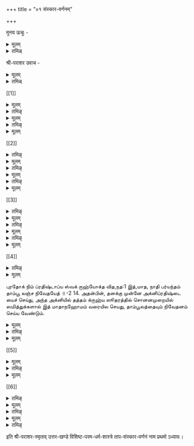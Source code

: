 +++
title = "०१ संस्कार-वर्णनम्"

+++

मुनय ऊचुः - 

<details><summary>मूलम्</summary>

विस्तरेण समाख्याहि हरि-संश्रयणं परम् ।  
कथम् आश्रयणं नॄणां कथम् आराधनं विभोः ॥ १ ॥ 
</details>

<details><summary>तमिळ्</summary>

முநய ஊசு : விஸ்தரேண ஸமாக்,யாஹி ஹரிஸம்மஸ்ரயணம் பரம் கத,மாஸ்ரயணம் ந்ரூணாம் கத, மாராத நம் விபோ:॥] 1. 
மைத்ரேயர் முதலான முனிவர்கள் ஸ்ரீபரா ரமஹர்ஷி யிடம் ஸாமாந்யதர்மங்களைப் பராஸரஸ்ம்ருதியின் பூரவ பாக,த்திலிருந்து கேட்டறிந்தபின், அவை நேரே மோக்ஷ 
536  
ஸாத,நமல்லாமையாலே, நேரே மோக்ஷஸாத நமான ப.கவத்ஸமாரயணத்தையும், பற்றி அறியவிரும்பியவர்களாய், பின்வருமாறு ப. வதாராத னத்தையும கேட்டார்கள்:- ஹரியாகிற நம் விரோதிகளைப் எம்பெருமானைச் போக்கி இஷ்டத்தை சிறப்பாக அளிக்கவல்ல ஆஸ்ரயிககும வித,மும், அதற்கு உறுப்பாகச் செய்யவேண்டிய களுமாகிற வையும், ஆரயித்தபின் சிறந்த தர்மங்களை அவனை விரிவாகச் ஆராதி,க்கும சொல்லுவீர் 
வகை 
</details>

श्री-पराशर उवाच - 

<details><summary>मूलम्</summary>

वक्ष्यामि मुनयस् सर्वे विष्णोर् आश्रयण-क्रियाम्।  
मन्त्र-दीक्षा-विधिश् चैव तस्य पूजा-विधिस् तथा ॥ २ ॥ 
</details>

<details><summary>तमिळ्</summary>

உவாச- வக்ஷ்யாமி முநயஸ் ஸர்வே விஷ்ணோராரயணக்ரியாம் । மந்த்ரதீ க்ஷாவிதி,ஞ்சைவ தஸ்ய பூஜாவிதி,ம் ததா ஸ்ரீபராஸர ப.க.,வான் கூறலுற் ர்,- 
2. 
முனிவர்களே। ஸர்வவ்யாபகனான விஷ்ணுவை ஆஸ்ர விதி, யும் யிக்கும் கூறப்போகிறேன; ஆகியவற்றையும், வழியையும, அதற்கு கேட்பீர்களாக. 
அவனை உறுப்பான ஆராதி.க்கும் மந்த்ரம், முறையை தீ,க்ஷா 
</details>

[[1]]

<details><summary>मूलम्</summary>

आद्यं तु शङ्ख-चक्रादि-धारणं वैष्णवं स्मृतम् ।  
पुण्ड्रं नाम-क्रिया चैव मन्त्रश् चैवार्चनं हरेः ॥ ३ ॥  
संस्काराः पञ्च-कर्तव्या ब्राह्मणस्य विधानतः। 
</details>

<details><summary>तमिऴ्</summary>

புண்ட்ரம் ஆத்யம் து நாமக்ரியா ங்க, சக்ராதி,தாரணம் சைவ ஸம்ஸ்காரா: பஞ்ச கர்த்தவ்யா மந்த்ரஸ்சைவார்ச்சநம் வைஷ்ணவம் ஹரே: ஸ்ம்ருதம் ப்,ராஹ்மணஸ்ய விதாஈநத: ॥ 1 3. ப.க,வானை காரங்களடங்கியது:- யாளங்களாகிற ஆஸ்ரயிப்பது (1) ஸ்வாமியான பின்வரும் விஷ்ணுவின் ஐந்து ஸங்க,சக்ரங்கள் முதலானவற்றை ஸம்ஸ் அடை த ரிப்
பராசரவிசிஷ்ட பரமத ர்ம சாஸ்த்ரம் 537
பது (தாபஸம்ஸ்காரம்). (2) பே ஷியான அவன் திருவடி களின் ஆகாரமாயிருக்கும் ஊர்த்,வபுண்ட்,ரத்தை த ரிப்பது (புண்ட்ரஸம்ஸ்காரம்). (3) ஸ்வாமியான அவனது திரு நாமத்தை அவனுக்கு அடியான் என விளங்கும்படி தாஸ் பத,த்தைச் சோதது தரிததல் (நாமஸம்ஸகாரம்). (4) அவனுக்கும் நமக்கும் உண்டான உறவையும் உபாயோபே யங்களையும உணர்த்தும மந்தரத்தை அநுஸந்தி,த்தல் (மந்த்ரஸம்ஸ்காரம). (5) தனது ஸேஷத்வம ஸித்திப்ப தறகாக ஸ்ரீமந்நாராயணனை ஆராதித்தல் (யாக,ஸமஸ் காரம்). இவை ஐந்தும (வேத,ம் முதலான) லொஸ்த்ரங்களில் சொன்னபடி ப்,ராஹ்மணன் முதலான அனைவர்க்கும் அவ யம் அனுஷ்டி,க்கவேண்டிய பஞ்சஸமஸகாரங்களாகும். 
</details>

<details><summary>मूलम्</summary>

विना यज्ञोपवीतेन विना चक्रस्य धारणात्॥  
विना द्वयेन वै विप्रश् चण्डालत्वम् अवाप्नुयात्।  
</details>

<details><summary>तमिऴ्</summary>

விநா யஜ்ஞோபவீதேந விநா சக்ரஸ்ய தமாரணாத் । விநா த்வயேந வை விப்ரஸ் சண்டாளத்வமவாப்நுயாத் ।
4.
சக்ரதாரணமாகிற தாபஸமஸ்காரமும், த், வயா நுஸங் தநமாகிற மந்த்ரஸமஸ்காரமும் இல்லாதவன், பூணூல் இல்லாத அந்தணன் போலே உடனே நீசனாவான்.
</details>

<details><summary>मूलम्</summary>

विधिना शङ्ख-चक्रादि-धारणं चोर्ध्व-पुण्ड्रकम्॥  
उपवीतं शिखा-बन्धं विप्रस्य सततं स्मृतम्।  
चक्र-लाञ्छन-हीनस्य विप्रत्वं निष्फलं भवेत्॥ ६ ॥  
</details>

[[2]]

<details><summary>तमिऴ्</summary>

விதிநா ங்க, சக்ராதி,த,ாரணம் சோர்த் வபுண்ட் ரகம்॥ 5. உபவீதம் காபந்தம் விப்ரஸ்ய ஸததம் ஸ்ம்ருதம் । சக்ரலாஞ்ச நஹீநஸ்ய விப்ரத்வம் நிஷ்பலம் ப வேத் 6. சாஸ்திரங்களில் சொல்லிய கிரமப்படி பங்க,ம், சக்ரம் முதலிய ஆயுத ங்களை த ரிக்கும் தாபஸம்ஸ்காரம், ஊர்த்வ புண்ட்ரதாரணமாகிற புண்ட்ரஸம்ஸ்காரம், பூணூலை த ரிப்பது, கை,யை வைத்துக்கொள்வது ஆகியவை
538 ।
எக்காலத்திலும் அந்தணனுக்கு அவ யமானவை என்று த ர்மஹாஸ்த்ரங்களில் சொல்லப்பட்டது. திருவாழியின் சின்னமில்லாதவனுடைய ப்பூராஹ்மணதவம் பயனற்றது.
</details>

<details><summary>मूलम्</summary>

अ-चक्र-धारिणं विप्रं यश् श्राद्धे भोजयेन् नरः।  
रेतो-मूत्र-पुरीषादीन् स पितृभ्यः प्रयच्छति॥ ७ ॥  
</details>

<details><summary>तमिऴ्</summary>

அசக்ரத ரிணம் விப்ரம் ராத்தே, பே,ாஜயேந்நர: 1 ரேதோமூத்ரபுரீஷாதீ ந் ஸ பித்ருப்ய: ப்ரயச்சதி ॥ 7. சக்ராங்கனமில்லாத அந்தணனை ஸ்ராத்த த்தில் நிமங் த்ரணம்செய்து போஜனம் செய்விப்பவன், கலம், மூத்ரம, மலம முதலானவற்றைத் தன் பிதருககளுக்குக் கொடுத்தவனாகிறான.
</details>

<details><summary>मूलम्</summary>

शङ्ख-चक्रोर्ध्व-पुण्ड्रादि-रहितो ब्राह्मणाधमः।  
स जीवन् एव चण्डालस् सर्व-कर्म-बहिष्कृतः॥ ८ ॥  
</details>

<details><summary>तमिऴ्</summary>

ஸ்ங்க,சக்ரோர்த் வபுண்ட்ராதி ரஹிதோ ப்,ராஹ்மணாத.ம: 1 ஸ ஜீவந்நேவ சண்டாளஸ் ஸர்வ கர்ம பஹிஷ்க்ருத: । 8.
ஸங்க, சக்ரதாரணம் ஊர்த் புண்ட்ரதாரணம் முத லான பஞ்சஸம்ஸ்காரமில்லாதவன் அந்தணரிற்கடை யோனாய், உயிரோடிருக்கும் போதே நீசனேயானவனாய், எல்லா வைதி, கர் மங்களுக்கும் புறம்பானவனாகிறான்.
</details>

<details><summary>मूलम्</summary>

तस्माच् चक्रादि-संस्काराः कर्तव्या मुनि-सत्तमाः।  
चक्र-लाञ्छन-हीनेन कृतं कर्म च निष्फलम् ॥ ९ ॥ 
</details>

[[3]]

<details><summary>तमिऴ्</summary>

தஸ்மாத் சக்ராதி,ஸம்ஸ்காரா: கர்த்தவ்யா முநிஸத்தமா: 1 சக்ர லாஞ்ச,ந ஹீநேந க்ருதம் கர்ம ச நிஷ்பலம் ॥ 9. முனிவர் தலைவர்களே । சக்ரம முதலான சின்ன மற்றவன் செய்யும் காரியங்கள் பயனற்றவையாகை யாலே, சக்ராதி,தாரணம் முதலான ஐந்து ஸம்ஸ்காரங் களையும் அவஸ்யம் செய்துகொள்ளவேண்டும்.
பராசரவிசிஷ்ட பரமதர்ம சாஸ்த்ரம்
தாபஸம்ஸ்காரத்தின் க்ரமம் 
</details>

<details><summary>मूलम्</summary>

स्नात्वा शुभे ऽह्नि[[??]] पूर्वाह्णे सम्यग्-अभ्यर्च्य केशवम्।  
स्नातं शिष्यं समाहूय कृत-कौतुक-मङ्गलम् ॥१०॥  
आचार्यो विधिवत् कुर्यात् चक्र-पुण्ड्रादि-सत्-क्रियाम्।  
</details>

<details><summary>तमिऴ्</summary>

ஸ்நாத்வா பே, ஹ்நி பூர்வாஹ்ணே ஸம்யக,ப் யர்ச்ய கேஸவம்। ஸ்நாதம் மிஷ்யம் ஸமாஹூய க்ருதகெளதுக மங்களம் । 10. ஆசார்யோ விதி,வத் குர்யாத் சக்ரபுண்ட்,ராதி,ஸத்க்ரியாம் ।
மங்களமான திதி, வாரம முதலானவற்றோடு கூடிய திரனத்தில், ஆசார்யன் முற்பகலில ஸ்நாநம் முத லான நிதயகர்மங்களை அநுஷ்டித்து, பக,வானுக்குத் திருவாராத,னம ஸமர்ப்பிதது, ஸ்நாஙம் செய்தவனாய் பரி த்த னாயிருக்கிற சிஷ்யனை அழைத்து, அவனுக்குக் கங்கணம் கட்டி, பாஸ்த்ராமுறைப்படி பஞ்சஸமஸ்காரங் களைச் செய்யககடவன. 
</details>

<details><summary>मूलम्</summary>

कारयेच् छङ्ख-चक्रादि-हेति[[??]]-प्रतिकृतीश् शुभाः ॥ ११ ॥[[??]]  
स्वर्ण-राजत-ताम्रादि-द्रव्यैः कुर्याद् यथोचितम्। 
</details>

<details><summary>तमिऴ्</summary>

காரயேத் ங்க, சக்ராதி, ஹேதிப்ரதிக்ருதீஸ் ஸ்பா : 11 11.
ஸ்வர்ணராஜத தாம்ராதி த்ரவ்பை: குர்யாத் யதேளாசிதம் 1
சக்ராங்கனத்திற்காக, பொன்னாலாவது, வெள்ளியினா லாவது, தாம்ரத்தினாலாவது, தன் கதிக்குத் தக்கபடி ஆசார்யன் ங்கம, சக்ரம் முதலான ஆயுத,ங்களின் ப்ரதிமைகளை அழகியவையாகச் செய்துவைக்கவேண்டும். 
</details>

<details><summary>मूलम्</summary>

शङ्खं चक्रं गदां खड्गं शार्ङ्गं पञ्चायुधं क्रमात्॥ १२ ॥  
स्नाप्य पञ्चामृतैश् शुद्धैः पूजयेत् पुरतो हरेः।  
तत्-तत्-प्रकाशकैर्[[??]] मन्त्रैः पूजयेत् कुसुमादिभिः॥ १३ ॥ 
</details>

[[4]]

<details><summary>तमिऴ्</summary>

ஸ்ஸங்க,ம் சக்ரம் காதாம் கட்கம் பலார்ங்கம் பஞ்சாயுதம்
க்ரமாத் 12. ஸ்நாப்ய பஞ்சாம்ருதைஸ்த்தை : பூஜயேத் புரதோ ஹரே:
தத்தத்ப்ரகா கைர் மந்திரை: பூஜயேத் குஸுமாதி பி : । 13.
540
(1) சங்கு (2) சக்ரம் (3) கதை (4) வாள் (5) வில என்கிற பகவானுடைய ஐந்து ஆயுதங்களுக்கும, பரி ஸுத்தமான பஞ்சாம்ருதததைக்கொண்டு முறைப்படி திருமஞ்சனம் செயது, அந்தந்த ஆயுதங்களின பெருமை களைச் சொல்லும் மந்திரங்களை அநுஸந்தி,த்துக்கொண்டு, புஷ்பம், தூ,பம், தீபம முதலியவற்றால் எம்பெருமான் முன்னிலையிலே அவற்றுக்குத் திருவாராதனம் செய்ய வேண்டும்.
</details>

<details><summary>मूलम्</summary>

पुरतो ऽग्निं प्रतिष्ठाप्य स्व-गृह्योक्त-विधानतः।  
इध्माधानादि-पर्यन्तं ताम्बूलं च निवेदयेत् ॥ १४ ॥
</details>

புரதோக் நிம் ப்ரதிஷ்டாப்ய ஸ்வக் ருஹ்யோக்த வித,நத:1 இத்,மாத, நாதி பர்யந்தம் தாம்பூ லஞ்ச நிவேதயேத் ॥
-2
14.
அதன்பின், தனக்கு முன்னே அக்னிப்ரதிஷ்டை யைச் செய்து, அந்த அக்னியில் தத்தம் க்ருஹ்ய ஸூதரத்தில் சொனனமுறையில் ஸமித்துக்களால் இத் மாதாநஹோமம் வரையில செயது, தாம்பூலத்தையும் நிவேதனம் செய்ய வேண்டும்.

<details><summary>मूलम्</summary>

पश्चात् पञ्चायुधान्य् अग्नौ प्रक्षिप्य च यथा-विधि। 
जुहुयाद् धेति-मन्त्रैश् च शिष्येण सहितो गुरुः ॥ १५ ॥ 
नमस्कुर्यात् ततो भक्त्या देव-देवं जनार्दनम् ।  
</details>

<details><summary>तमिऴ्</summary>

பஞ்சாத் பஞ்சாயுத ந்யக் நௌ ப்ரக்ஷிப்ய ச யவிதி। ஜுஹுயாத் ஹேதி மந்த்ரைஸ்ச ஸ்ஷ்யேண ஸஹிதோ குரு:॥15. நமஸ்குர்யாத் ததோ பக்த்யா தேவதேவம் ஜநார்த்த நம் ।
பின்பு, அந்த அக்னியில் அந்த ஐந்து ஆயுதங்களை யும் கிரமமாக இட்டு, அந்த ஆயுதங்களின் பெருமையைச் சொல்லும் மந்திரங்களினால ஆசார்யன்
ஆசார்யன் முறைப்படி ஹோமம் செய்யவேண்டும். அதன்பின் ஷ்யனோடு கூடியவனாய், தேவதேவனான ஸ்ரீமந் நாராயணனை பக்தி யோடு நமஸ்கரிக்கக்கடவன.
பராசரவிசிஷ்ட பரமதர்ம சாஸ்த்ரம்
</details>

<details><summary>मूलम्</summary>

प्राङ्-मुखं तु समासीनं शिष्यं मन्त्र-जलाप्लुतम् ॥ १६॥  
प्रतपेच् छङ्ख-चक्रादि-हेतिभिः प्रयतो गुरुः। 
पवित्रेणाङ्कयेत् पूर्वं बाहु-मूलं तु दक्षिणम् ॥ १७ ॥  
</details>

[[5]]

<details><summary>मूलम्</summary>

शङ्खेन प्रतपेत् सव्यं गदया फाल-मध्यमम्। 
तथा खड्गेन हृदयं शार्ङ्गेणैव तु मस्तकम् ॥ १८ ॥   
प्रतस्य विमलाकारैस् स्नाप्य पञ्चामृतैर् गुरुः।  
सम्पूज्य पूर्ववत् पश्चाद् धोम-शेषं समापयेत् ॥ १९ ॥  
</details>

<details><summary>तमिऴ्</summary>

ப்ராங்முக,ந்து ஸமாஸீநம் ஷ்யம் மந்த்ரஜலாப்லுதம் ॥ 16. ப்ரதபேச்ச,ங்க,சக்ராதி ஹேதிபி : ப்ரயதோ குரு: / பவித்ரேணாங்கயேத் பூர்வம் பாஹுமூலந்து தக்ஷிணம் ॥ ங்கே, ந ப்ரதபேத் ஸவ்யம் கதாயா பஜாலமத்யமம் । ததா காட் கேந ஹ்ருதயம் யார்ங்கே ணைவ து மஸ்தகம் ॥ 18. ப்ரதப்ப விமலாகாரைஸ் ஸ்நாப்ய பஞ்சாம்ருதைர் குரு: ஸம்பூஜ்ய பூர்வவத் பர்சாத் தோமரோஷம் ஸமாபயேத்॥ 19.
குடம் முதலிய பாத்திரத்தில் நீரை நிறைத்து, அதை மந்திரங்களைக்கொண்டு பரிசுத்தமாக்கி, அ ந்நீரினால் சிஷ்யனை ஸ்நாநம செய்வித்து, கிழக்கு நோக்கி உட்காரச் செய்து, ஆசாரியன் நியமமுடையவனாய், அக்னியில் காய்ச்சப்பட்ட பஞ்சாயுதங்களைக்கொண்டு சிஷ்யனுக்கு அடையாளமிடவேண்டும். முதலில் சககரத்தினால் வலது தோளிலும், மங்காத்தினால் இடது தோளிலும், கதை யினால் நெற்றியிலும், கத்தியினால் மார்பிலும, வில்லினால் தலையிலும் அடையாளமிடவேண்டும். அஜ்ஞாநத்தை அழிக்கும் பரமபவித்ரமான இவ்வாயுதங்களாலே இவ் வண்ணம் அடையாளம் செய்தபின், அவைகளுக்கு ஆசாரியன் பஞ்சாம்ருதத்தினால் முனபோல் திருமஞ்சன மும், திருவாராதனமும் செய்து, ஹோமத்தை முடிக்க வேணும்.
</details>

<details><summary>मूलम्</summary>

> एवं ताप-क्रियां कुर्याच् छङ्ख-चक्रादि-हेतिभिः। 
प्रथमं ताप-संस्कारस् तापसैर् मुनिभिस् स्मृतः ॥ २० ॥ 
सर्वाश्रमेषु वसतां स्त्रीणां च द्वि-ज-सत्तमाः।[[??]]  
</details>

[[6]]

<details><summary>तमिऴ्</summary>

ஏவம் தாபக்ரியாம் குர்யாத் Vங்க சக்ராதி ஹேதிபி : ப்ரத,மம் தாபஸம்ஸ்காரஸ்தாபஸைர் முநிபி ஸ்ஸ்ம்ருத:॥ ஸர்வாஸ்ரமேஷு வஸதாம் ஸ்த்ரீணாஞ்ச த்விஜஸத்தமா:
20.
இவ்வண்ணமாக ங்கம் சக்ரம் முதலான பஞ்சா யுதங்களாலே தாபம் என்னும் ஸம்ஸ்காரத்தைச் செய்ய வேண்டும். அந்தணர் தலைவர்களே। தபஸ்விகளான முனிவர்கள் இத்தாப ஸம்ஸ்காரத்தைப் பஞ்சஸமஸ்காரங் களில் முதலாவதாக ஆஸ்ரமத்திலுள்ளவர்களும்,
கொள்ள வேண்டும்.
எண்ணுகிறார்கள். இதை எந்த ஸ்த்ரீகளுங்கூடச் செய்து
</details>

<details><summary>मूलम्</summary>

> कर्म-संस्कार-सिद्ध्य्-अर्थं जात-कर्मादि कारयेत् ॥ २१ ॥  
मन्त्र-संस्कार-सिध्य्-अर्थं मन्त्र-दीक्षा-विधिस् तथा।  
</details>

<details><summary>तमिऴ्</summary>

கர்மஸம்ஸ்காரஸித் த் யர்த்த ம் ஜாதகர்மாதிகாரயேத்॥ மந்த்ரஸம்ஸ்காரஸித்த்யர்த்தம் மந்த்ரதீக்ஷாவிதி தா
21.
ஜாதகர்மம் முதலான ஸம்ஸ்காரங்களிலலாதவன் செய்யும் யாகம் முதலானவை பலனளிக்கமாட்டாவாகை யால், முதலில் அந்த ஸம்ஸ்காரங்கள செய்யப்பெற்ற வனுககே யாகம் முதலான கர்மங்களைச்செய்ய அதிகார முண்டு. அதுபோலவே, இந்தப் பஞ்சஸம்ஸ்காரங்களைப் பெறாதவனுக்கு, திருவஷ்டாக்ஷரம் முதலான மநத்ரங்கள மோக்ஷத்தை அளிக்கமாட்டாவாகையால், இந்த ஸ்காரங்களைப் பெற்றவனுக்கே அம்மந்திரங்களைப் பெற்று அநுஸந்திக்க அதி காரமுண்டு.
</details>

<details><summary>मूलम्</summary>

> उद्वाह-समये स्त्रीणां पुंसां चैवोपनायने॥ २२ ॥ 
चक्रादि-धारणं प्रोक्तं मन्त्रैः पञ्चायुधस्य च ॥
</details>

<details><summary>तमिऴ्</summary>

ஸம்பராசரவிசிஷ்ட பரமதர்ம சாஸ்த்ரம்
உத்வாஹஸமயே ஸ்த்ரீணாம் பும்ஸாஞ்சைவோபநாயநே ॥ சக்ராதித, ரணம் ப்ரோக்தம் மந்த்ரை: பஞ்சாயுத ஸ்ய ச
பெண்களுக்கு
விவாஹமானவுடனும்,
543
22.
இதி ஸ்ரீபராரை ஸ்ம்ருதெள உத்தரகாண்டே, விஸிஷ்ட பரமதர்ம மாஸ்த்ரே, தாபஸம்ஸ்கார வர்ணநம் நாம ப்ரத,மாத் யாய: 1। ஆண்களுக்கு உபநயனமானவுடனும், அந்தந்த மந்த்ரங்களை முன்னிட்டுக் கொண்டு பஞ்சாயுதங்களை தரிப்பது விதிக்கப்படுகிறது. ஸ்ரீ பராரஸ்ம்ருதியின் உத்தரகாண்ட மான
விரிஷ்ட பரமதர்ம மாஸ்த்ரதில் தாபஸம்ஸ்கார வர்ணனம் என்கிற முதல் அத்தியாயம் முற்றிற்று.
</details>


इति श्री-पराशर-स्मृताव् उत्तर-खण्डे विशिष्ट-परम-धर्म-शास्त्रे ताप-संस्कार-वर्णनं नाम प्रथमो ऽध्यायः।